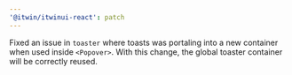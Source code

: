 ```yaml
---
'@itwin/itwinui-react': patch
---
```


Fixed an issue in `toaster` where toasts was portaling into a new container when used inside `<Popover>`. With this change, the global toaster container will be correctly reused.
